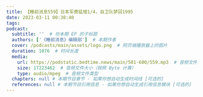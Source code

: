 ```yaml
---
title: 【睡前消息559】日本军费猛增1/4，自卫队梦回1995
date: 2023-03-11 00:38:40
tags:
podcast:
  subtitle: ''  # 你本期 EP 的子标题
  authors: ['《睡前消息》编辑部']  # 本期作者
  cover: /podcasts/main/assets/logo.png  # 网页端播放器上的图片
  duration: 1076  # 时间长度
  media:
    url: https://podstatic.bedtime.news/main/501-600/559.mp3  # 音频文件
    size: 17223462  # 音频文件大小（按照 Byte 计算）
    type: audio/mpeg  # 音频文件类型
  chapters: null # 本期节目章节 - 如果你想自动生成时间线 [可选的]
  references: null # 本期节目引用信息 - 如果你想自动生成引用信息模块 [可选的]
---
```

